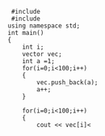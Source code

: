  <pre><code> #include<iostream>    
 #include<vector>  
using namespace std;  
int main()  
{  
	int i;  
	vector<int> vec;  
	int a =1;  
	for(i=0;i<100;i++)  
	{  
		vec.push_back(a);  
		a++;  
	}  

	for(i=0;i<100;i++)  
	{  
		cout << vec[i]<<endl;  
	}  
	return 0;  
}  
<pre/><code/>  
